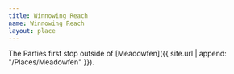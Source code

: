 ```yaml
---
title: Winnowing Reach
name: Winnowing Reach
layout: place
---
```


The Parties first stop outside of [Meadowfen]({{ site.url | append: "/Places/Meadowfen" }}).
